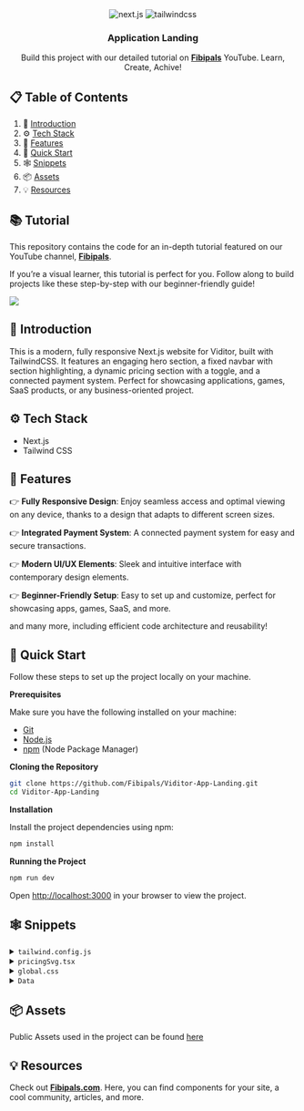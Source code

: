 <div align="center">
  <div>
    <img src="https://img.shields.io/badge/-Next_JS-black?style=for-the-badge&logoColor=white&logo=next&color=black" alt="next.js" />
    <img src="https://img.shields.io/badge/-Tailwind_CSS-black?style=for-the-badge&logoColor=white&logo=tailwindcss&color=06B6D4" alt="tailwindcss" />
  </div>

  <h3 align="center">Application Landing</h3>

   <div align="center">
     Build this project with our detailed tutorial on <a href="https://www.youtube.com/@fibipals" target="_blank"><b>Fibipals</b></a> YouTube. Learn, Create, Achive!
    </div>
</div>

## 📋 <a name="table">Table of Contents</a>

1. 🤖 [Introduction](#introduction)
2. ⚙️ [Tech Stack](#tech-stack)
3. 🔋 [Features](#features)
4. 🚀 [Quick Start](#quick-start)
5. 🕸️ [Snippets](#snippets)
6. 📦 [Assets](#assets)
7. 💡 [Resources](#resources)

## 📚 Tutorial

This repository contains the code for an in-depth tutorial featured on our YouTube channel, <a href="https://www.youtube.com/@fibipals" target="_blank"><b>Fibipals</b></a>.

If you’re a visual learner, this tutorial is perfect for you. Follow along to build projects like these step-by-step with our beginner-friendly guide!

<a href="https://www.youtube.com/@fibipals" target="_blank"><img src="https://github.com/sujatagunale/EasyRead/assets/151519281/1736fca5-a031-4854-8c09-bc110e3bc16d" /></a>

## <a name="introduction">🤖 Introduction</a>

This is a modern, fully responsive Next.js website for Viditor, built with TailwindCSS. It features an engaging hero section, a fixed navbar with section highlighting, a dynamic pricing section with a toggle, and a connected payment system. Perfect for showcasing applications, games, SaaS products, or any business-oriented project.


## <a name="tech-stack">⚙️ Tech Stack</a>

- Next.js
- Tailwind CSS

## <a name="features">🔋 Features</a>

👉 **Fully Responsive Design**: Enjoy seamless access and optimal viewing on any device, thanks to a design that adapts to different screen sizes.

👉 **Integrated Payment System**: A connected payment system for easy and secure transactions.

👉 **Modern UI/UX Elements**: Sleek and intuitive interface with contemporary design elements.

👉 **Beginner-Friendly Setup**: Easy to set up and customize, perfect for showcasing apps, games, SaaS, and more.

and many more, including efficient code architecture and reusability!

## <a name="quick-start">🚀 Quick Start</a>

Follow these steps to set up the project locally on your machine.

**Prerequisites**

Make sure you have the following installed on your machine:

- [Git](https://git-scm.com/)
- [Node.js](https://nodejs.org/en)
- [npm](https://www.npmjs.com/) (Node Package Manager)

**Cloning the Repository**

```bash
git clone https://github.com/Fibipals/Viditor-App-Landing.git
cd Viditor-App-Landing
```

**Installation**

Install the project dependencies using npm:

```bash
npm install
```

**Running the Project**

```bash
npm run dev
```

Open [http://localhost:3000](http://localhost:3000) in your browser to view the project.

## <a name="snippets">🕸️ Snippets</a>

<details>
<summary><code>tailwind.config.js</code></summary>

```javascript
/** @type {import('tailwindcss').Config} */
module.exports = {
  content: [
    "./app/**/*.{js,ts,jsx,tsx,mdx}",
    "./pages/**/*.{js,ts,jsx,tsx,mdx}",
    "./components/**/*.{js,ts,jsx,tsx,mdx}",
  ],
  theme: {
    extend: {
      backgroundImage: {
        'radial-blue-gradient': 'radial-gradient(circle at center, #020617 0%, #1e40af 100%)'
      },
    },
  },
  plugins: [
    function({ addUtilities }) {
      const newUtilities = {
        ".h1": {
          "@apply uppercase font-semibold text-4xl md:text-5xl lg:text-6xl xl:text-7xl  tracking-wide":
            {},
        },
        ".h2": {
          "@apply font-semibold text-2xl md:text-3xl lg:text-4xl":
            {},
        },
        ".h3": {
          "@apply text-[2rem] leading-normal md:text-[2.5rem]": {},
        },
        ".p": {
          "@apply text-slate-300":{},
        },
        ".p-sm": {
          "@apply text-sm text-slate-300":{},
        },
        ".p-xs": {
          "@apply text-xs text-slate-600 font-semibold":{},
        },
        '.text-slogan': {
          '@apply text-lime-300 uppercase font-semibold text-sm  tracking-wider': {},
        },
      };
      addUtilities(newUtilities, ['responsive', 'hover']);
    },
  ],
}
```

</details>

<details>
<summary><code>pricingSvg.tsx</code></summary>

```javascript
const PricingSvg = () => {
    return(
        <svg xmlns='http://www.w3.org/2000/svg' viewBox='0 0 2000 1500'><rect fill='#020617' width='2000' height='1500'/><defs><path fill='none' strokeWidth='2.6' strokeOpacity='0.32' id='a' d='M0.74-509.63l485.39 352.65l-185.4 570.61h-599.97l-185.4-570.61L0.74-509.63 M0.74-510.87l-486.56 353.51l185.85 571.99h601.42L487.3-157.36L0.74-510.87L0.74-510.87z'/></defs><g  transform='scale(0.766)' style={{ transformOrigin: 'center' }}><g  transform='' style={{ transformOrigin: 'center' }}><g  transform='rotate(-80 0 0)' style={{ transformOrigin: 'center' }}><g transform='translate(1000 750)'><use  stroke='#020617' href='#a' transform='rotate(5 0 0) scale(1.05)'/><use  stroke='#03081c' href='#a' transform='rotate(10 0 0) scale(1.1)'/><use  stroke='#040920' href='#a' transform='rotate(15 0 0) scale(1.15)'/><use  stroke='#040b25' href='#a' transform='rotate(20 0 0) scale(1.2)'/><use  stroke='#050d29' href='#a' transform='rotate(25 0 0) scale(1.25)'/><use  stroke='#070f2e' href='#a' transform='rotate(30 0 0) scale(1.3)'/><use  stroke='#081032' href='#a' transform='rotate(35 0 0) scale(1.35)'/><use  stroke='#091236' href='#a' transform='rotate(40 0 0) scale(1.4)'/><use  stroke='#0a153a' href='#a' transform='rotate(45 0 0) scale(1.45)'/><use  stroke='#0c173e' href='#a' transform='rotate(50 0 0) scale(1.5)'/><use  stroke='#0e1942' href='#a' transform='rotate(55 0 0) scale(1.55)'/><use  stroke='#0f1b46' href='#a' transform='rotate(60 0 0) scale(1.6)'/><use  stroke='#111e4a' href='#a' transform='rotate(65 0 0) scale(1.65)'/><use  stroke='#13204d' href='#a' transform='rotate(70 0 0) scale(1.7)'/><use  stroke='#152251' href='#a' transform='rotate(75 0 0) scale(1.75)'/><use  stroke='#172554' href='#a' transform='rotate(80 0 0) scale(1.8)'/></g></g></g></g></svg>
    )
}

export default PricingSvg
```
</details>


<details>
<summary><code>global.css</code></summary>

```css
@tailwind base;
@tailwind components;
@tailwind utilities;

:root {
  color-scheme: dark;
}

@layer utilities {
  .text-balance {
    text-wrap: balance;
  }
}

.gradient-01 {
  background-image: radial-gradient(circle at 50% 50%, rgb(27, 45, 140), rgb(2, 6, 23));
  filter: blur(125px);
}

.gradient-02{
  background-image: radial-gradient(circle at 50% 50%, rgb(44, 62, 149), rgb(2, 6, 23));
  filter: blur(125px);
}

.gradient-03{
  background-image: linear-gradient(rgb(2, 6, 23), rgb(44, 62, 149), rgb(2, 6, 23));
  filter: blur(125px);
}
```

</details>

<details>
<summary><code>Data</code></summary>

```txt
/*** Hero section ***/

Experience a user-friendly, fast, and efficient video editing tool that's also surprisingly powerful, enabling you to create stunning quickly, without compromising on quality.


/*** Features section ***/

const featureCards = [
  {
    icon: GiBrain,
    slogan: "Automated Editing",
    heading: "Seamless and Smart",
    text: "Our AI-powered editor automatically cuts, trims, and enhances your footage with precision, enabling you to focus on creativity without manual editing hassles.",
    buttonIcon: SiGithubactions,
    buttonText: "See in Action"
  },
  {
    icon: MdVideoLibrary,
    slogan: "Media Library",
    heading: "Unlimited Resources",
    text: "Explore our extensive media library, featuring diverse stock footage, high-quality music tracks, and professional effects to enhance your videos effortlessly.",
    buttonIcon: PiRocketLaunchBold,
    buttonText: "Explore Now"
  }
];

const features = [
  { icon: FaRobot, name: "AI Smart Tools" },
  { icon: FaCut, name: "Precise Trimming" },
  { icon: FaVideo, name: "High-Quality Exports" },
  { icon: GiFilmStrip, name: "Advanced Filters" }
];


/*** Pricing section ***/

###  Plan2  ###

name="startup"
slogan="Perfect for small teams"
option1='10GB storage'
option2='Multi-track editing'
option3='Motion graphics'
option4='Team projects'
buttonIcon={FaRegSquare}

###  Plan3  ###

name="company"
slogan="Best for businesses"
option1='100GB storage'
option2='Advanced analytics'
option3='Custom branding'
option4='24/7 support'
buttonIcon={PiHexagonBold}


/*** FAQ section ***/

const faqs = [
  {
    question: "What is an AI video editor?",
    answer: "An AI video editor uses artificial intelligence to automate and enhance video editing processes, making it easier and faster to create professional-quality videos."
  },
  {
    question: "How does AI improve video editing?",
    answer: "AI can automate repetitive tasks, enhance video quality, provide smart editing suggestions, and use machine learning to understand and apply optimal edits based on the content."
  },
  {
    question: "Can AI video editors edit videos automatically?",
    answer: "Yes, AI video editors can automatically trim, cut, and arrange video clips, apply transitions, and even add music based on the content and style preferences set by the user."
  },
  {
    question: "Is AI video editing suitable for beginners?",
    answer: "Absolutely! AI video editors are designed to be user-friendly, making it easier for beginners to create high-quality videos without needing extensive editing skills."
  },
  {
    question: "Can I customize the edits made by the AI?",
    answer: "Yes, most AI video editors allow users to manually adjust and customize the edits made by the AI to match their specific preferences and vision."
  },
  {
    question: "What types of videos can I edit with an AI video editor?",
    answer: "AI video editors can be used to edit a wide range of videos, including vlogs, tutorials, promotional videos, social media content, and more."
  },
  {
    question: "How fast can an AI video editor process a video?",
    answer: "The speed of processing depends on the length and complexity of the video, but AI video editors generally process videos much faster than traditional methods."
  },
  {
    question: "Do AI video editors support multiple video formats?",
    answer: "Yes, most AI video editors support a wide range of video formats, allowing you to import and export videos in the format that best suits your needs."
  },
  {
    question: "Are there any privacy concerns with AI video editors?",
    answer: "It's important to use AI video editors from reputable providers that ensure your data and content are secure and not misused. Always check the privacy policy of the service you are using."
  },
  {
    question: "Do AI video editors offer templates and presets?",
    answer: "Yes, many AI video editors come with a variety of templates and presets that can help you quickly create professional-looking videos with minimal effort."
  }
];


/*** Reviews section ***/

const reviews = [
  {
    name: "John Doe",
    imgSrc: "/reviews/rev1.jpg",
    company: "Tech Innovators Inc.",
    review: "This AI video editor is a game-changer! It made editing our promotional videos so much easier and faster."
  },
  {
    name: "Jane Smith",
    imgSrc: "/reviews/rev2.jpg",
    company: "Creative Studios",
    review: "I love how user-friendly the AI video editor is. It’s perfect for beginners and professionals alike."
  },
  {
    name: "Emily Johnson",
    imgSrc: "/reviews/rev3.jpg",
    company: "Marketing Gurus",
    review: "The automated editing features saved us a ton of time. The final product was polished and professional."
  },
  {
    name: "Michael Brown",
    imgSrc: "/reviews/rev4.jpg",
    company: "Content Creators LLC",
    review: "The AI suggestions were spot on and really helped improve the quality of our videos. Highly recommend!"
  },
  {
    name: "David Wilson",
    imgSrc: "/reviews/rev5.jpg",
    company: "Digital Media Experts",
    review: "This AI video editor has become an essential tool for our team. It’s efficient and easy to use."
  },
  {
    name: "Sarah Davis",
    imgSrc: "/reviews/rev6.jpg",
    company: "Video Production House",
    review: "The AI editor exceeded our expectations. The quality of our video content has significantly improved."
  }
];

```
</details>


## <a name="assets">📦 Assets</a>

Public Assets used in the project can be found [here](https://drive.google.com/file/d/1NxH1HInL6KzprzrYy-aP-odQlmFRQlYP/view?usp=drive_link)

## <a name="resources">💡 Resources</a>

Check out <a href="https://www.fibipals.com" target="_blank"><b>Fibipals.com</b></a>. Here, you can find components for your site, a cool community, articles, and more.
